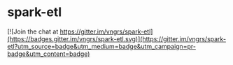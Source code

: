 # spark-etl

[![Join the chat at https://gitter.im/vngrs/spark-etl](https://badges.gitter.im/vngrs/spark-etl.svg)](https://gitter.im/vngrs/spark-etl?utm_source=badge&utm_medium=badge&utm_campaign=pr-badge&utm_content=badge)